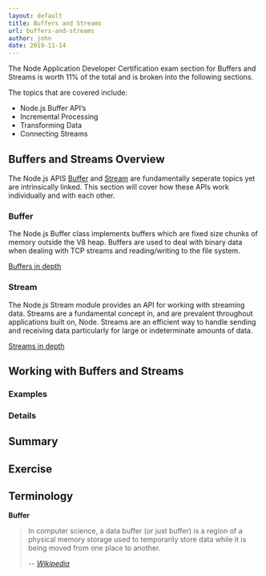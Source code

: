 ```yaml
---
layout: default
title: Buffers and Streams
url: buffers-and-streams
author: john
date: 2019-11-14
---
```


The Node Application Developer Certification exam section for Buffers and Streams is worth 11% of the total and is broken into the following sections.

The topics that are covered include:

- Node.js Buffer API’s
- Incremental Processing
- Transforming Data
- Connecting Streams

## Buffers and Streams Overview

The Node.js APIS [Buffer](https://nodejs.org/docs/latest-v10.x/api/buffer.html) and [Stream](https://nodejs.org/docs/latest-v10.x/api/stream.html) are fundamentally seperate topics yet are intrinsically linked. This section will cover how these APIs work individually and with each other.

### Buffer

The Node.js Buffer class implements buffers which are fixed size chunks of memory outside the V8 heap. Buffers are used to deal with binary data when dealing with TCP streams and reading/writing to the file system.

[Buffers in depth](/buffers)

### Stream

The Node.js Stream module provides an API for working with streaming data. Streams are a fundamental concept in, and are prevalent throughout applications built on, Node. Streams are an efficient way to handle sending and receiving data particularly for large or indeterminate amounts of data.

[Streams in depth](/streams)

## Working with Buffers and Streams

### Examples

### Details

## Summary

## Exercise

## Terminology

**Buffer**

> In computer science, a data buffer (or just buffer) is a region of a physical memory storage used to temporarily store data while it is being moved from one place to another.
>
> -- <cite>[Wikipedia](https://en.wikipedia.org/wiki/Data_buffer)</cite>
